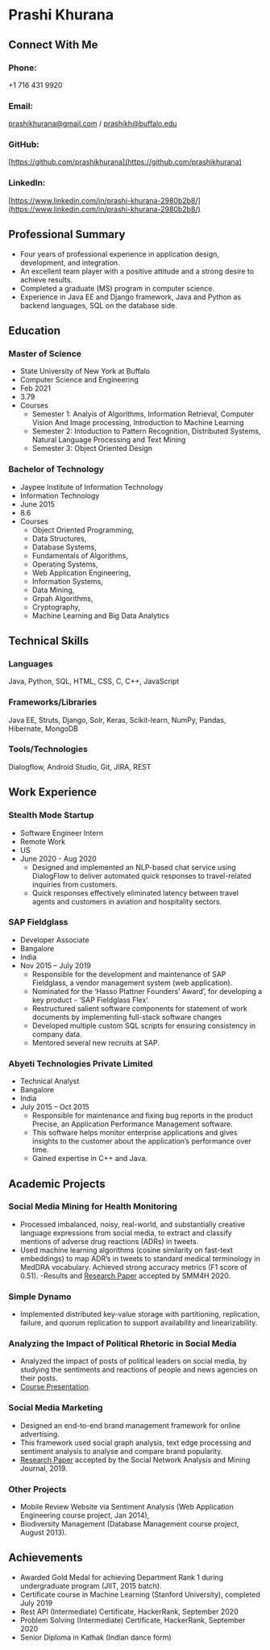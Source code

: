 # Prashi Khurana 

## Connect With Me 
### Phone: 
+1 716 431 9920 
### Email:
[prashikhurana@gmail.com](prashikhurana@gmail.com) / [prashikh@buffalo.edu](prashikh@buffalo.edu) 
### GitHub:
[https://github.com/prashikhurana](https://github.com/prashikhurana)
### LinkedIn:
[https://www.linkedin.com/in/prashi-khurana-2980b2b8/](https://www.linkedin.com/in/prashi-khurana-2980b2b8/)

## Professional Summary 
- Four years of professional experience in application design, development, and integration. 
- An excellent team player with a positive attitude and a strong desire to achieve results. 
- Completed a graduate (MS) program in computer science. 
- Experience in Java EE and Django framework, Java and Python as backend languages, SQL on the database side.

## Education

### Master of Science
+ State University of New York at Buffalo 
+ Computer Science and Engineering
+ Feb 2021
+ 3.79
+ Courses
  - Semester 1: Analyis of Algorithms, Information Retrieval, Computer Vision And Image processing, Introduction to Machine Learning
  - Semester 2: Intoduction to Pattern Recognition, Distributed Systems, Natural Language Processing and Text Mining
  - Semester 3: Object Oriented Design 

### Bachelor of Technology
+ Jaypee Institute of Information Technology
+ Information Technology
+ June 2015
+ 8.6 
+ Courses 
  - Object Oriented Programming, 
  - Data Structures, 
  - Database Systems, 
  - Fundamentals of Algorithms, 
  - Operating Systems, 
  - Web Application Engineering, 
  - Information Systems, 
  - Data Mining, 
  - Grpah Algorithms, 
  - Cryptography, 
  - Machine Learning and Big Data Analytics

## Technical Skills 

### Languages
Java, Python, SQL, HTML, CSS, C, C++, JavaScript
### Frameworks/Libraries
Java EE, Struts, Django, Solr, Keras, Scikit-learn, NumPy, Pandas, Hibernate, MongoDB
### Tools/Technologies
Dialogflow, Android Studio, Git, JIRA, REST

## Work Experience

### Stealth Mode Startup
+ Software Engineer Intern
+ Remote Work 
+ US 
+ June 2020 - Aug 2020
  - Designed and implemented an NLP-based chat service using DialogFlow to deliver automated quick responses to travel-related inquiries from customers.
  - Quick responses effectively eliminated latency between travel agents and customers in aviation and hospitality sectors.


### SAP Fieldglass
+ Developer Associate
+ Bangalore
+ India 
+ Nov 2015 – July 2019
  - Responsible for the development and maintenance of SAP Fieldglass, a vendor management system (web application).
  - Nominated for the ‘Hasso Plattner Founders’ Award’, for developing a key product - ‘SAP Fieldglass Flex’.
  - Restructured salient software components for statement of work documents by implementing full-stack software changes
  - Developed multiple custom SQL scripts for ensuring consistency in company data.
  - Mentored several new recruits at SAP.

### Abyeti Technologies Private Limited
+ Technical Analyst
+ Bangalore
+ India 
+ July 2015 – Oct 2015
  - Responsible for maintenance and fixing bug reports in the product Precise, an Application Performance Management software. 
  - This software helps monitor enterprise applications and gives insights to the customer about the application’s performance over time. 
  - Gained expertise in C++ and Java.

## Academic Projects 

### Social Media Mining for Health Monitoring 
+ Processed imbalanced, noisy, real-world, and substantially creative language expressions from social media, to extract and classify mentions of adverse drug reactions (ADRs) in tweets. 
+ Used machine learning algorithms (cosine similarity on fast-text embeddings) to map ADR’s in tweets to standard medical terminology in MedDRA vocabulary. Achieved strong accuracy metrics (F1 score of 0.51).
-Results and [Research Paper](https://www.aclweb.org/anthology/2020.smm4h-1.16/) accepted by SMM4H 2020.

### Simple Dynamo
+ Implemented distributed key-value storage with partitioning, replication, failure, and quorum replication to support availability and linearizability.

### Analyzing the Impact of Political Rhetoric in Social Media
+ Analyzed the impact of posts of political leaders on social media, by studying the sentiments and reactions of people and news agencies on their posts.
+ [Course Presentation](https://www.youtube.com/watch?v=GoXhy6SKhxg).

### Social Media Marketing
+ Designed an end-to-end brand management framework for online advertising. 
+ This framework used social graph analysis, text edge processing and sentiment analysis to analyse and compare brand popularity.
+ [Research Paper](https://link.springer.com/article/10.1007/s13278-017-0442-5) accepted by the Social Network Analysis and Mining Journal, 2019.

### Other Projects
+ Mobile Review Website via Sentiment Analysis (Web Application Engineering course project, Jan 2014), 
+ Biodiversity Management (Database Management course project, August 2013).

## Achievements
+ Awarded Gold Medal for achieving Department Rank 1 during undergraduate program (JIIT, 2015 batch).
+ Certificate course in Machine Learning (Stanford University), completed July 2019
+ Rest API (Intermediate) Certificate, HackerRank, September 2020
+ Problem Solving (Intermediate) Certificate, HackerRank, September 2020
+ Senior Diploma in Kathak (Indian dance form)
